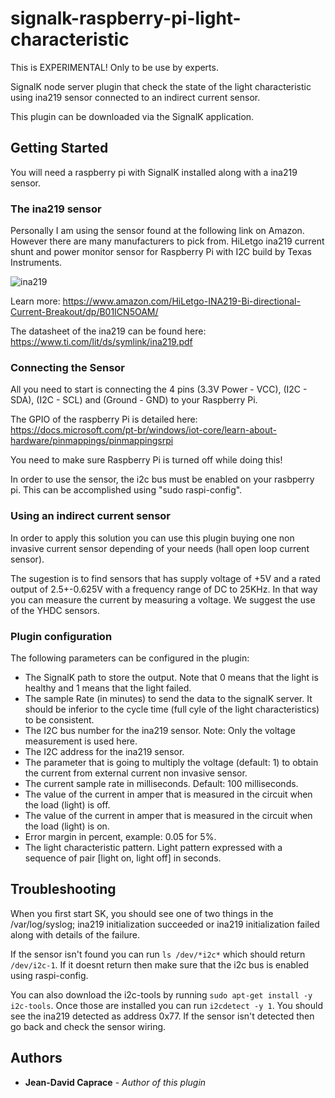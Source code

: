 
# signalk-raspberry-pi-light-characteristic
This is EXPERIMENTAL! Only to be use by experts.

SignalK node server plugin that check the state of the light characteristic using ina219 sensor connected to an indirect current sensor.

This plugin can be downloaded via the SignalK application.

## Getting Started
You will need a raspberry pi with SignalK installed along with a ina219 sensor.

### The ina219 sensor
Personally I am using the sensor found at the following link on Amazon. However there are many manufacturers to pick from.
HiLetgo ina219 current shunt and power monitor sensor for Raspberry Pi with I2C build by Texas Instruments.

![ina219](../master/Pictures/adafruit_ina219.png)

Learn more: https://www.amazon.com/HiLetgo-INA219-Bi-directional-Current-Breakout/dp/B01ICN5OAM/

The datasheet of the ina219 can be found here: https://www.ti.com/lit/ds/symlink/ina219.pdf

### Connecting the Sensor
All you need to start is connecting the 4 pins (3.3V Power - VCC), (I2C - SDA), (I2C - SCL) and (Ground - GND) to your Raspberry Pi.

The GPIO of the raspberry Pi is detailed here: https://docs.microsoft.com/pt-br/windows/iot-core/learn-about-hardware/pinmappings/pinmappingsrpi

You need to make sure Raspberry Pi is turned off while doing this!

In order to use the sensor, the i2c bus must be enabled on your rasbperry pi. This can be accomplished using "sudo raspi-config".

### Using an indirect current sensor
In order to apply this solution you can use this plugin buying one non invasive current sensor depending of your needs (hall open loop current sensor).

The sugestion is to find sensors that has supply voltage of +5V and a rated output of 2.5+-0.625V with a frequency range of DC to 25KHz. In that way you can measure the current by measuring a voltage. We suggest the use of the YHDC sensors.

### Plugin configuration
The following parameters can be configured in the plugin:
* The SignalK path to store the output. Note that 0 means that the light is healthy and 1 means that the light failed.
* The sample Rate (in minutes) to send the data to the signalK server. It should be inferior to the cycle time (full cyle of the light characteristics) to be consistent.
* The I2C bus number for the ina219 sensor. Note: Only the voltage measurement is used here.
* The I2C address for the ina219 sensor.
* The parameter that is going to multiply the voltage (default: 1) to obtain the current from external current non invasive sensor.
* The current sample rate in milliseconds. Default: 100 milliseconds.
* The value of the current in amper that is measured in the circuit when the load (light) is off.
* The value of the current in amper that is measured in the circuit when the load (light) is on.
* Error margin in percent, example: 0.05 for 5%.
* The light characteristic pattern. Light pattern expressed with a sequence of pair [light on, light off] in seconds.

## Troubleshooting
When you first start SK, you should see one of two things in the /var/log/syslog; ina219 initialization succeeded or ina219 initialization failed along with details of the failure.

If the sensor isn't found you can run `ls /dev/*i2c*` which should return `/dev/i2c-1`. If it doesnt return then make sure that the i2c bus is enabled using raspi-config.

You can also download the i2c-tools by running `sudo apt-get install -y i2c-tools`. Once those are installed you can run `i2cdetect -y 1`. You should see the ina219 detected as address 0x77. If the sensor isn't detected then go back and check the sensor wiring.

## Authors
* **Jean-David Caprace** - *Author of this plugin*
